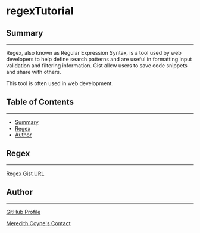 # regexTutorial

## Summary
------------------------

Regex, also known as Regular Expression Syntax, is a tool used by web developers to help define search patterns and are useful in formatting input validation and filtering information. Gist allow users to save code snippets and share with others. 

This tool is often used in web development. 

## Table of Contents
------------------------

* [Summary](#Summary)
* [Regex](#Regex)
* [Author](#Author)


## Regex 
----------
[Regex Gist URL]()

## Author
---------
[GitHub Profile](https://github.com/meredithcoyne)

[Meredith Coyne's Contact](mailto:meredithleigh.coyne@gmail.com)
